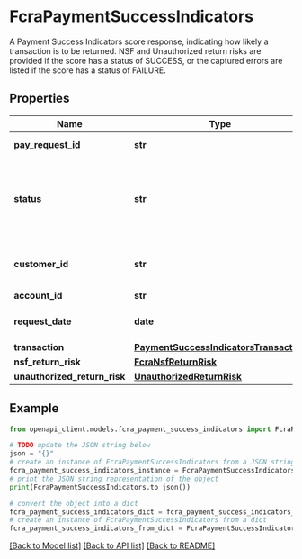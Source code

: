 # FcraPaymentSuccessIndicators

A Payment Success Indicators score response, indicating how likely a transaction is to be returned. NSF and Unauthorized return risks are provided if the score has a status of SUCCESS, or the captured errors are listed if the score has a status of FAILURE.

## Properties

Name | Type | Description | Notes
------------ | ------------- | ------------- | -------------
**pay_request_id** | **str** | Unique identifier of the Payments request | 
**status** | **str** | Current status of the score generation. Possible values are \&quot;IN PROGRESS\&quot;, \&quot;SUCCESS\&quot;, \&quot;FAILURE\&quot; | 
**customer_id** | **str** | A customer ID. See Add Customer API for how to create a customer ID. | 
**account_id** | **str** | An account ID | 
**request_date** | **date** | The ISO 8601 format (YYYY-MM-DD) date of the request. | 
**transaction** | [**PaymentSuccessIndicatorsTransaction**](PaymentSuccessIndicatorsTransaction.md) |  | 
**nsf_return_risk** | [**FcraNsfReturnRisk**](FcraNsfReturnRisk.md) |  | [optional] 
**unauthorized_return_risk** | [**UnauthorizedReturnRisk**](UnauthorizedReturnRisk.md) |  | [optional] 

## Example

```python
from openapi_client.models.fcra_payment_success_indicators import FcraPaymentSuccessIndicators

# TODO update the JSON string below
json = "{}"
# create an instance of FcraPaymentSuccessIndicators from a JSON string
fcra_payment_success_indicators_instance = FcraPaymentSuccessIndicators.from_json(json)
# print the JSON string representation of the object
print(FcraPaymentSuccessIndicators.to_json())

# convert the object into a dict
fcra_payment_success_indicators_dict = fcra_payment_success_indicators_instance.to_dict()
# create an instance of FcraPaymentSuccessIndicators from a dict
fcra_payment_success_indicators_from_dict = FcraPaymentSuccessIndicators.from_dict(fcra_payment_success_indicators_dict)
```
[[Back to Model list]](../README.md#documentation-for-models) [[Back to API list]](../README.md#documentation-for-api-endpoints) [[Back to README]](../README.md)


